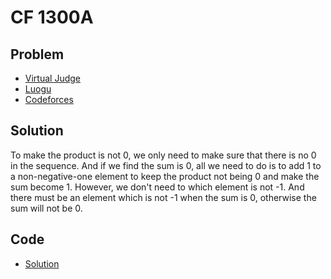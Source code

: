 # CF 1300A

## Problem

- [Virtual Judge](https://vjudge.net/problem/CodeForces-1300A)
- [Luogu](https://www.luogu.com.cn/problem/CF1300A)
- [Codeforces](https://codeforces.com/problemset/problem/1300/A)

## Solution

To make the product is not 0, we only need to make sure that there is no 0 in the sequence. And if we find the sum is 0, all we need to do is to add 1 to a non-negative-one element to keep the product not being 0 and make the sum become 1. However, we don't need to which element is not -1. And there must be an element which is not -1 when the sum is 0, otherwise the sum will not be 0.

## Code

- [Solution](CF.1300A.0.cpp)
